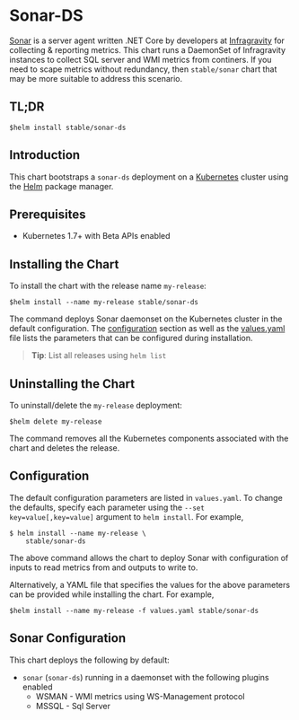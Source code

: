 # Sonar-DS

[Sonar](https://github.com/infragravity/charts) is a server agent written .NET Core by developers at [Infragravity](https://infragravity.com) for collecting & reporting metrics. This chart runs a DaemonSet of Infragravity instances to collect SQL server and WMI metrics from continers. If you need to scape metrics without redundancy, then `stable/sonar` chart that may be more suitable to address this scenario.

## TL;DR

```console
$helm install stable/sonar-ds
```

## Introduction

This chart bootstraps a `sonar-ds` deployment on a [Kubernetes](http://kubernetes.io) cluster using the [Helm](https://helm.sh) package manager.

## Prerequisites

- Kubernetes 1.7+ with Beta APIs enabled

## Installing the Chart

To install the chart with the release name `my-release`:

```console
$helm install --name my-release stable/sonar-ds
```

The command deploys Sonar daemonset on the Kubernetes cluster in the default configuration. The [configuration](#configuration) section as well as the [values.yaml](/values.yaml) file lists the parameters that can be configured during installation.

> **Tip**: List all releases using `helm list`

## Uninstalling the Chart

To uninstall/delete the `my-release` deployment:

```console
$helm delete my-release
```

The command removes all the Kubernetes components associated with the chart and deletes the release.

## Configuration

The default configuration parameters are listed in `values.yaml`. To change the defaults, specify each parameter using the `--set key=value[,key=value]` argument to `helm install`. For example,

```console
$ helm install --name my-release \
    stable/sonar-ds
```

The above command allows the chart to deploy Sonar with configuration of inputs to read metrics from and outputs to write to.

Alternatively, a YAML file that specifies the values for the above parameters can be provided while installing the chart. For example,

```console
$helm install --name my-release -f values.yaml stable/sonar-ds
```

## Sonar Configuration

This chart deploys the following by default:

- `sonar` (`sonar-ds`) running in a daemonset with the following plugins enabled
  - WSMAN - WMI metrics using WS-Management protocol
  - MSSQL - Sql Server
